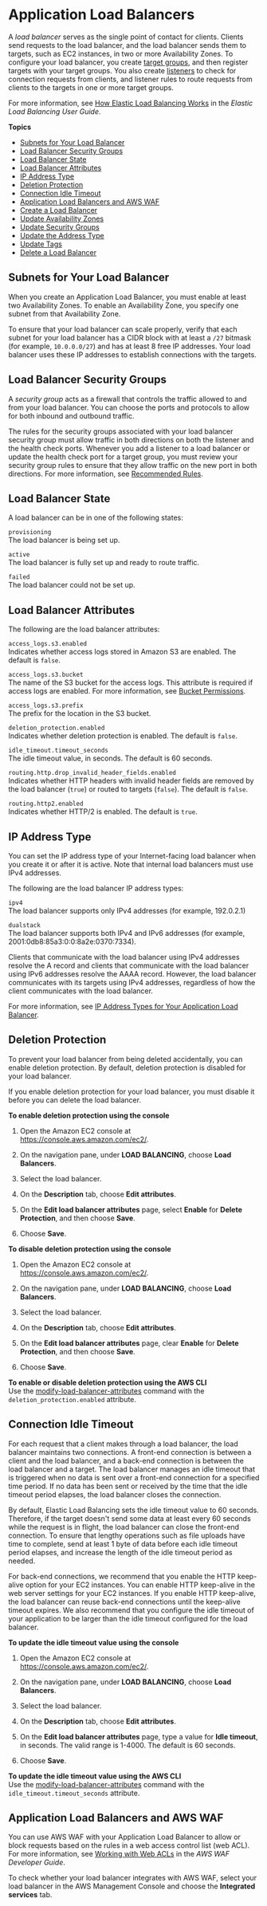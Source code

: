 # Application Load Balancers<a name="application-load-balancers"></a>

A *load balancer* serves as the single point of contact for clients\. Clients send requests to the load balancer, and the load balancer sends them to targets, such as EC2 instances, in two or more Availability Zones\. To configure your load balancer, you create [target groups](load-balancer-target-groups.md), and then register targets with your target groups\. You also create [listeners](load-balancer-listeners.md) to check for connection requests from clients, and listener rules to route requests from clients to the targets in one or more target groups\.

For more information, see [How Elastic Load Balancing Works](https://docs.aws.amazon.com/elasticloadbalancing/latest/userguide/how-elastic-load-balancing-works.html) in the *Elastic Load Balancing User Guide*\.

**Topics**
+ [Subnets for Your Load Balancer](#subnets-load-balancer)
+ [Load Balancer Security Groups](#load-balancer-security-groups)
+ [Load Balancer State](#load-balancer-state)
+ [Load Balancer Attributes](#load-balancer-attributes)
+ [IP Address Type](#ip-address-type)
+ [Deletion Protection](#deletion-protection)
+ [Connection Idle Timeout](#connection-idle-timeout)
+ [Application Load Balancers and AWS WAF](#load-balancer-waf)
+ [Create a Load Balancer](create-application-load-balancer.md)
+ [Update Availability Zones](load-balancer-subnets.md)
+ [Update Security Groups](load-balancer-update-security-groups.md)
+ [Update the Address Type](load-balancer-ip-address-type.md)
+ [Update Tags](load-balancer-tags.md)
+ [Delete a Load Balancer](load-balancer-delete.md)

## Subnets for Your Load Balancer<a name="subnets-load-balancer"></a>

When you create an Application Load Balancer, you must enable at least two Availability Zones\. To enable an Availability Zone, you specify one subnet from that Availability Zone\.

To ensure that your load balancer can scale properly, verify that each subnet for your load balancer has a CIDR block with at least a `/27` bitmask \(for example, `10.0.0.0/27`\) and has at least 8 free IP addresses\. Your load balancer uses these IP addresses to establish connections with the targets\.

## Load Balancer Security Groups<a name="load-balancer-security-groups"></a>

A *security group* acts as a firewall that controls the traffic allowed to and from your load balancer\. You can choose the ports and protocols to allow for both inbound and outbound traffic\.

The rules for the security groups associated with your load balancer security group must allow traffic in both directions on both the listener and the health check ports\. Whenever you add a listener to a load balancer or update the health check port for a target group, you must review your security group rules to ensure that they allow traffic on the new port in both directions\. For more information, see [Recommended Rules](load-balancer-update-security-groups.md#security-group-recommended-rules)\.

## Load Balancer State<a name="load-balancer-state"></a>

A load balancer can be in one of the following states:

`provisioning`  
The load balancer is being set up\.

`active`  
The load balancer is fully set up and ready to route traffic\.

`failed`  
The load balancer could not be set up\.

## Load Balancer Attributes<a name="load-balancer-attributes"></a>

The following are the load balancer attributes:

`access_logs.s3.enabled`  
Indicates whether access logs stored in Amazon S3 are enabled\. The default is `false`\.

`access_logs.s3.bucket`  
The name of the S3 bucket for the access logs\. This attribute is required if access logs are enabled\. For more information, see [Bucket Permissions](load-balancer-access-logs.md#access-logging-bucket-permissions)\.

`access_logs.s3.prefix`  
The prefix for the location in the S3 bucket\.

`deletion_protection.enabled`  
Indicates whether deletion protection is enabled\. The default is `false`\.

`idle_timeout.timeout_seconds`  
The idle timeout value, in seconds\. The default is 60 seconds\.

`routing.http.drop_invalid_header_fields.enabled`  
Indicates whether HTTP headers with invalid header fields are removed by the load balancer \(`true`\) or routed to targets \(`false`\)\. The default is `false`\.

`routing.http2.enabled`  
Indicates whether HTTP/2 is enabled\. The default is `true`\.

## IP Address Type<a name="ip-address-type"></a>

You can set the IP address type of your Internet\-facing load balancer when you create it or after it is active\. Note that internal load balancers must use IPv4 addresses\.

The following are the load balancer IP address types:

`ipv4`  
The load balancer supports only IPv4 addresses \(for example, 192\.0\.2\.1\)

`dualstack`  
The load balancer supports both IPv4 and IPv6 addresses \(for example, 2001:0db8:85a3:0:0:8a2e:0370:7334\)\.

Clients that communicate with the load balancer using IPv4 addresses resolve the A record and clients that communicate with the load balancer using IPv6 addresses resolve the AAAA record\. However, the load balancer communicates with its targets using IPv4 addresses, regardless of how the client communicates with the load balancer\.

For more information, see [IP Address Types for Your Application Load Balancer](load-balancer-ip-address-type.md)\.

## Deletion Protection<a name="deletion-protection"></a>

To prevent your load balancer from being deleted accidentally, you can enable deletion protection\. By default, deletion protection is disabled for your load balancer\.

If you enable deletion protection for your load balancer, you must disable it before you can delete the load balancer\.

**To enable deletion protection using the console**

1. Open the Amazon EC2 console at [https://console\.aws\.amazon\.com/ec2/](https://console.aws.amazon.com/ec2/)\.

1. On the navigation pane, under **LOAD BALANCING**, choose **Load Balancers**\.

1. Select the load balancer\.

1. On the **Description** tab, choose **Edit attributes**\.

1. On the **Edit load balancer attributes** page, select **Enable** for **Delete Protection**, and then choose **Save**\.

1. Choose **Save**\.

**To disable deletion protection using the console**

1. Open the Amazon EC2 console at [https://console\.aws\.amazon\.com/ec2/](https://console.aws.amazon.com/ec2/)\.

1. On the navigation pane, under **LOAD BALANCING**, choose **Load Balancers**\.

1. Select the load balancer\.

1. On the **Description** tab, choose **Edit attributes**\.

1. On the **Edit load balancer attributes** page, clear **Enable** for **Delete Protection**, and then choose **Save**\.

1. Choose **Save**\.

**To enable or disable deletion protection using the AWS CLI**  
Use the [modify\-load\-balancer\-attributes](https://docs.aws.amazon.com/cli/latest/reference/elbv2/modify-load-balancer-attributes.html) command with the `deletion_protection.enabled` attribute\.

## Connection Idle Timeout<a name="connection-idle-timeout"></a>

For each request that a client makes through a load balancer, the load balancer maintains two connections\. A front\-end connection is between a client and the load balancer, and a back\-end connection is between the load balancer and a target\. The load balancer manages an idle timeout that is triggered when no data is sent over a front\-end connection for a specified time period\. If no data has been sent or received by the time that the idle timeout period elapses, the load balancer closes the connection\.

By default, Elastic Load Balancing sets the idle timeout value to 60 seconds\. Therefore, if the target doesn't send some data at least every 60 seconds while the request is in flight, the load balancer can close the front\-end connection\. To ensure that lengthy operations such as file uploads have time to complete, send at least 1 byte of data before each idle timeout period elapses, and increase the length of the idle timeout period as needed\.

For back\-end connections, we recommend that you enable the HTTP keep\-alive option for your EC2 instances\. You can enable HTTP keep\-alive in the web server settings for your EC2 instances\. If you enable HTTP keep\-alive, the load balancer can reuse back\-end connections until the keep\-alive timeout expires\. We also recommend that you configure the idle timeout of your application to be larger than the idle timeout configured for the load balancer\.

**To update the idle timeout value using the console**

1. Open the Amazon EC2 console at [https://console\.aws\.amazon\.com/ec2/](https://console.aws.amazon.com/ec2/)\.

1. On the navigation pane, under **LOAD BALANCING**, choose **Load Balancers**\.

1. Select the load balancer\.

1. On the **Description** tab, choose **Edit attributes**\.

1. On the **Edit load balancer attributes** page, type a value for **Idle timeout**, in seconds\. The valid range is 1\-4000\. The default is 60 seconds\.

1. Choose **Save**\.

**To update the idle timeout value using the AWS CLI**  
Use the [modify\-load\-balancer\-attributes](https://docs.aws.amazon.com/cli/latest/reference/elbv2/modify-load-balancer-attributes.html) command with the `idle_timeout.timeout_seconds` attribute\.

## Application Load Balancers and AWS WAF<a name="load-balancer-waf"></a>

You can use AWS WAF with your Application Load Balancer to allow or block requests based on the rules in a web access control list \(web ACL\)\. For more information, see [Working with Web ACLs](https://docs.aws.amazon.com/waf/latest/developerguide/web-acl-working-with.html) in the *AWS WAF Developer Guide*\.

To check whether your load balancer integrates with AWS WAF, select your load balancer in the AWS Management Console and choose the **Integrated services** tab\.